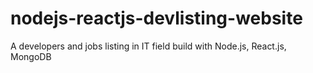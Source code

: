 # nodejs-reactjs-devlisting-website
A developers and jobs listing in IT field build with Node.js, React.js, MongoDB
